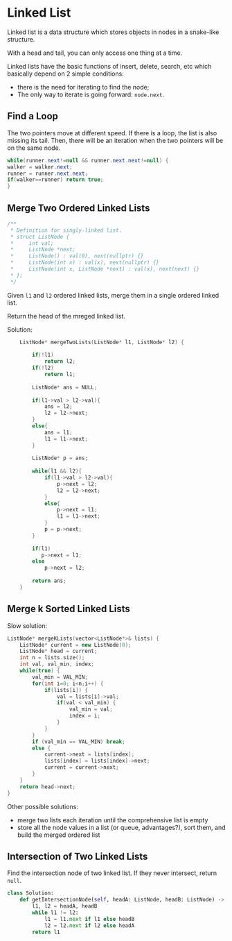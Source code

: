 # Linked List

Linked list is a data structure which stores objects in nodes in a snake-like structure.

With a head and tail, you can only access one thing at a time.

Linked lists have the basic functions of insert, delete, search, etc which basically depend on 2 simple conditions:

- there is the need for iterating to find the node;
- The only way to iterate is going forward: `node.next`.

## Find a Loop

The two pointers move at different speed. If there is a loop, the list is also missing its tail. Then, there will be an iteration when the two pointers will be on the same node.

```java
while(runner.next!=null && runner.next.next!=null) {
walker = walker.next;
runner = runner.next.next;
if(walker==runner) return true;
}
```

## Merge Two Ordered Linked Lists

```cpp
/**
 * Definition for singly-linked list.
 * struct ListNode {
 *     int val;
 *     ListNode *next;
 *     ListNode() : val(0), next(nullptr) {}
 *     ListNode(int x) : val(x), next(nullptr) {}
 *     ListNode(int x, ListNode *next) : val(x), next(next) {}
 * };
 */
```
Given `l1` and `l2` ordered linked lists, merge them in a single ordered linked list.

Return the head of the mreged linked list.

Solution: 

```cpp
    ListNode* mergeTwoLists(ListNode* l1, ListNode* l2) {
        
        if(!l1)
            return l2;
        if(!l2)
            return l1;
        
        ListNode* ans = NULL;
        
        if(l1->val > l2->val){
            ans = l2;
            l2 = l2->next;
        }
        else{
            ans = l1;
            l1 = l1->next;
        }
        
        ListNode* p = ans;
        
        while(l1 && l2){
            if(l1->val > l2->val){
                p->next = l2;
                l2 = l2->next;
            }
            else{
                p->next = l1;
                l1 = l1->next;
            }
            p = p->next;
        }
        
        if(l1)
           p->next = l1;
        else
            p->next = l2;
        
        return ans;
    }
```

## Merge k Sorted Linked Lists

Slow solution:

```cpp
ListNode* mergeKLists(vector<ListNode*>& lists) {
    ListNode* current = new ListNode(0);
    ListNode* head = current;
    int n = lists.size();
    int val, val_min, index;
    while(true) {
        val_min = VAL_MIN;
        for(int i=0; i<n;i++) {
            if(lists[i]) {
                val = lists[i]->val;
                if(val < val_min) {
                    val_min = val;
                    index = i;
                }
            }
        }
        if (val_min == VAL_MIN) break;
        else {
            current->next = lists[index];
            lists[index] = lists[index]->next;
            current = current->next;
        }
    }
    return head->next;
}
```

Other possible solutions:

- merge two lists each iteration until the comprehensive list is empty
- store all the node values in a list (or queue, advantages?), sort them, and build the merged ordered list

## Intersection of Two Linked Lists

Find the intersection node of two linked list. If they never intersect, return `null`.

```python
class Solution:
    def getIntersectionNode(self, headA: ListNode, headB: ListNode) -> Optional[ListNode]:
        l1, l2 = headA, headB
        while l1 != l2:
            l1 = l1.next if l1 else headB
            l2 = l2.next if l2 else headA
        return l1
```